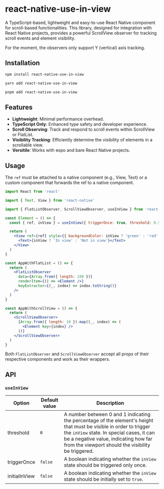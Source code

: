 # react-native-use-in-view

A TypeScript-based, lightweight and easy-to-use React Native component for scroll-based functionalities. This library, designed for integration with React Native projects, provides a powerful ScrollView observer for tracking scroll events and element visibility.

For the moment, the observers only support Y (vertical) axis tracking.

## Installation

```bash
npm install react-native-use-in-view
````

```bash
yarn add react-native-use-in-view
```

```bash
pnpm add react-native-use-in-view
```

## Features

- **Lightweight**: Minimal performance overhead.
- **TypeScript Only**: Enhanced type safety and developer experience.
- **Scroll Observing**: Track and respond to scroll events within ScrollView or FlatList.
- **Visibility Tracking**: Efficiently determine the visibility of elements in a scrollable view.
- **Versitile**: Works with expo and bare React Native projects.

## Usage

The `ref` must be attached to a native component (e.g., View, Text) or a custom component that forwards the ref to a native component.

```jsx
import React from 'react'

import { Text, View } from 'react-native'

import { FlatListObserver, ScrollViewObserver, useInView } from 'react-native-use-in-view'

const Element = () => {
  const { ref, inView } = useInView({ triggerOnce: true, threshold: 0.5 })

  return (
    <View ref={ref} style={{ backgroundColor: inView ? 'green' : 'red' }}>
      <Text>{inView ? 'In view' : 'Not in view'}</Text>
    </View>
  )
}

const AppWithFlatList = () => {
  return (
    <FlatListObserver
      data={Array.from({ length: 100 })}
      renderItem={() => <Element />}
      keyExtractor={(_, index) => index.toString()}
    />
  )
}

const AppWithScrollView = () => {
  return (
    <ScrollViewObserver>
      {Array.from({ length: 10 }).map((_, index) => (
        <Element key={index} />
      ))}
    </ScrollViewObserver>
  )
}
```

Both `FlatListObserver` and `ScrollViewObserver` accept all props of their respective components and work as their wrappers.

## API

### `useInView`

| Option           | Default value | Description                                                                                                                                                                                                                                                    |
|------------------|---------------|----------------------------------------------------------------------------------------------------------------------------------------------------------------------------------------------------------------------------------------------------------------|
|threshold         | `0`           | A number between 0 and 1 indicating the percentage of the element's height that must be visible in order to trigger the `inView` state. In special cases, it can be a negative value, indicating how far from the viewport should the visibility be triggered. |
|triggerOnce       | `false`       | A boolean indicating whether the `inView` state should be triggered only once.                                                                                                                                                                                 |
|initialInView    | `false`       | A boolean indicating whether the `inView` state should be initially set to `true`.                                                                                                                                                                             |
